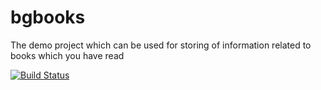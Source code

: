 # bgbooks
The demo project which can be used for storing of information related to books which you have read

[![Build Status](https://travis-ci.org/Tsvetoslav88/bgbooks.svg?branch=master)](https://travis-ci.org/Tsvetoslav88/bgbooks)

